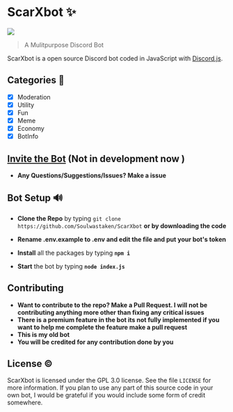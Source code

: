 # ScarXbot ✨
[![](https://img.shields.io/badge/discord.js-v12.0.0--dev-blue.svg?logo=npm)](https://github.com/discordjs)
>  A Mulitpurpose Discord Bot

ScarXbot is a open source Discord bot coded in JavaScript with [Discord.js](https://discord.js.org).

## Categories 📑
- [x] Moderation
- [x] Utility
- [x] Fun
- [x] Meme
- [x] Economy
- [X] BotInfo
## [Invite the Bot](https://discord.com/api/oauth2/authorize?client_id=746385733891391550&permissions=2147483639&scope=bot) (Not in development now )

* **Any Questions/Suggestions/Issues? Make a issue**


## Bot Setup  🔊
* **Clone the Repo** by typing ``git clone https://github.com/Soulwastaken/ScarXbot`` **or by downloading the code**

* **Rename .env.example to .env and edit the file and put your bot's token**

* **Install** all the packages by typing **``npm i ``**

* **Start** the bot by typing **``node index.js``**

## Contributing
 * **Want to contribute to the repo? Make a Pull Request. I will not be contributing anything more other than fixing any critical issues**
 * **There is a premium feature in the bot its not fully implemented if you want to help me complete the feature make a pull request**
 * **This is my old bot**
 * **You will be credited for any contribution done by you** 
## License ©️
ScarXbot is licensed under the GPL 3.0 license. See the file `LICENSE` for more information. If you plan to use any part of this source code in your own bot, I would be grateful if you would include some form of credit somewhere.



 

